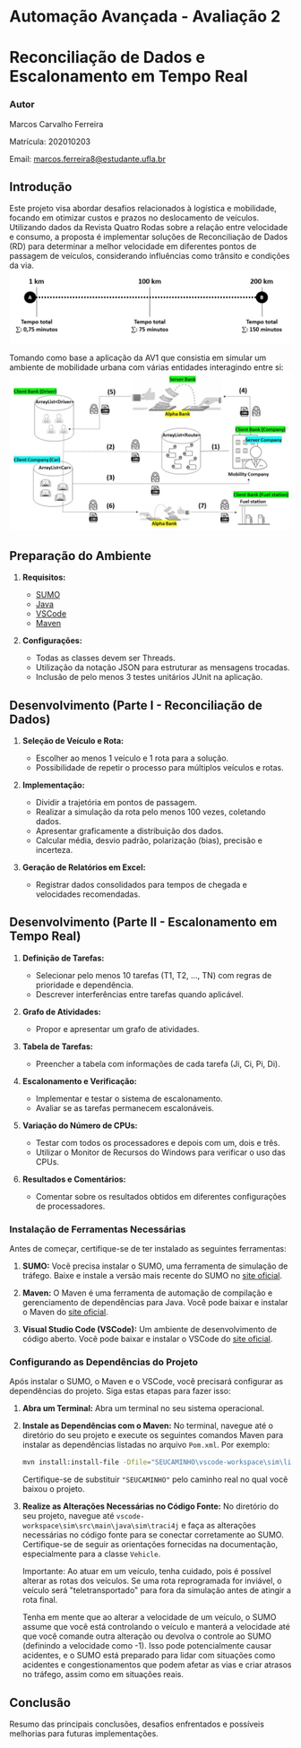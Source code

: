 # Automação Avançada - Avaliação 2
# Reconciliação de Dados e Escalonamento em Tempo Real

### Autor

Marcos Carvalho Ferreira

Matrícula: 202010203

Email: marcos.ferreira8@estudante.ufla.br

## Introdução
Este projeto visa abordar desafios relacionados à logística e mobilidade, focando em otimizar custos e prazos no deslocamento de veículos. Utilizando dados da Revista Quatro Rodas sobre a relação entre velocidade e consumo, a proposta é implementar soluções de Reconciliação de Dados (RD) para determinar a melhor velocidade em diferentes pontos de passagem de veículos, considerando influências como trânsito e condições da via.
![image](https://github.com/MarquinhoCF/Avaliacao_2-Automacao_Avancada/blob/main/assets/Ilustracao_AV2.png)

Tomando como base a aplicação da AV1 que consistia em simular um ambiente de mobilidade urbana com várias entidades interagindo entre si: 
![image](https://github.com/MarquinhoCF/Avaliacao_2-Automacao_Avancada/blob/main/assets/Ilustracao_AV1.png)

## Preparação do Ambiente
1. **Requisitos:**
    - [SUMO](https://www.eclipse.org/sumo/)
    - [Java](https://www.java.com/)
    - [VSCode](https://code.visualstudio.com/)
    - [Maven](https://maven.apache.org/)

2. **Configurações:**
    - Todas as classes devem ser Threads.
    - Utilização da notação JSON para estruturar as mensagens trocadas.
    - Inclusão de pelo menos 3 testes unitários JUnit na aplicação.

## Desenvolvimento (Parte I - Reconciliação de Dados)
1. **Seleção de Veículo e Rota:**
    - Escolher ao menos 1 veículo e 1 rota para a solução.
    - Possibilidade de repetir o processo para múltiplos veículos e rotas.

2. **Implementação:**
    - Dividir a trajetória em pontos de passagem.
    - Realizar a simulação da rota pelo menos 100 vezes, coletando dados.
    - Apresentar graficamente a distribuição dos dados.
    - Calcular média, desvio padrão, polarização (bias), precisão e incerteza.

3. **Geração de Relatórios em Excel:**
    - Registrar dados consolidados para tempos de chegada e velocidades recomendadas.

## Desenvolvimento (Parte II - Escalonamento em Tempo Real)
1. **Definição de Tarefas:**
    - Selecionar pelo menos 10 tarefas (T1, T2, ..., TN) com regras de prioridade e dependência.
    - Descrever interferências entre tarefas quando aplicável.

2. **Grafo de Atividades:**
    - Propor e apresentar um grafo de atividades.

3. **Tabela de Tarefas:**
    - Preencher a tabela com informações de cada tarefa (Ji, Ci, Pi, Di).

4. **Escalonamento e Verificação:**
    - Implementar e testar o sistema de escalonamento.
    - Avaliar se as tarefas permanecem escalonáveis.

5. **Variação do Número de CPUs:**
    - Testar com todos os processadores e depois com um, dois e três.
    - Utilizar o Monitor de Recursos do Windows para verificar o uso das CPUs.

6. **Resultados e Comentários:**
    - Comentar sobre os resultados obtidos em diferentes configurações de processadores.

### Instalação de Ferramentas Necessárias

Antes de começar, certifique-se de ter instalado as seguintes ferramentas:

1. **SUMO:** Você precisa instalar o SUMO, uma ferramenta de simulação de tráfego. Baixe e instale a versão mais recente do SUMO no [site oficial](https://sumo.dlr.de/docs/index.html).

2. **Maven:** O Maven é uma ferramenta de automação de compilação e gerenciamento de dependências para Java. Você pode baixar e instalar o Maven do [site oficial](https://maven.apache.org/).

3. **Visual Studio Code (VSCode):** Um ambiente de desenvolvimento de código aberto. Você pode baixar e instalar o VSCode do [site oficial](https://code.visualstudio.com/download).

### Configurando as Dependências do Projeto

Após instalar o SUMO, o Maven e o VSCode, você precisará configurar as dependências do projeto. Siga estas etapas para fazer isso:

1. **Abra um Terminal:** Abra um terminal no seu sistema operacional.

2. **Instale as Dependências com o Maven:** No terminal, navegue até o diretório do seu projeto e execute os seguintes comandos Maven para instalar as dependências listadas no arquivo `Pom.xml`. Por exemplo:

   ```bash
   mvn install:install-file -Dfile="SEUCAMINHO\vscode-workspace\sim\lib\libsumo-1.18.0.jar" -DgroupId="libsumo-1.18.0" -DartifactId="libsumo-1.18.0" -Dversion="libsumo-1.18.0" -Dpackaging="jar" -DgeneratePom=true
   ```

   Certifique-se de substituir `"SEUCAMINHO"` pelo caminho real no qual você baixou o projeto.

3. **Realize as Alterações Necessárias no Código Fonte:** No diretório do seu projeto, navegue até `vscode-workspace\sim\src\main\java\sim\traci4j` e faça as alterações necessárias no código fonte para se conectar corretamente ao SUMO. Certifique-se de seguir as orientações fornecidas na documentação, especialmente para a classe `Vehicle`.

   Importante: Ao atuar em um veículo, tenha cuidado, pois é possível alterar as rotas dos veículos. Se uma rota reprogramada for inviável, o veículo será "teletransportado" para fora da simulação antes de atingir a rota final.

   Tenha em mente que ao alterar a velocidade de um veículo, o SUMO assume que você está controlando o veículo e manterá a velocidade até que você comande outra alteração ou devolva o controle ao SUMO (definindo a velocidade como -1). Isso pode potencialmente causar acidentes, e o SUMO está preparado para lidar com situações como acidentes e congestionamentos que podem afetar as vias e criar atrasos no tráfego, assim como em situações reais.

## Conclusão
Resumo das principais conclusões, desafios enfrentados e possíveis melhorias para futuras implementações.
